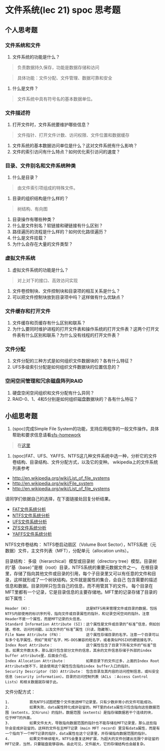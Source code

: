 # 文件系统(lec 21) spoc 思考题

## 个人思考题
### 文件系统和文件 
 1. 文件系统的功能是什么？

>  负责数据持久保存，功能是数据存储和访问

>  具体功能：文件分配、文件管理、数据可靠和安全

 1. 什么是文件？

>  文件系统中具有符号名的基本数据单位。

### 文件描述符
 1. 打开文件时，文件系统要维护哪些信息？

>  文件指针、打开文件计数、访问权限、文件位置和数据缓存

 1. 文件系统的基本数据访问单位是什么？这对文件系统有什么影响？
 1. 文件的索引访问有什么特点？如何优化索引访问的速度？

### 目录、文件别名和文件系统种类
 1. 什么是目录？

>  由文件索引项组成的特殊文件。

 1. 目录的组织结构是什么样的？

>  树结构、有向图

 1. 目录操作有哪些种类？
 1. 什么是文件别名？软链接和硬链接有什么区别？
 1. 路径遍历的流程是什么样的？如何优化路径遍历？
 1. 什么是文件挂载？
 1. 为什么会存在大量的文件类型？

### 虚拟文件系统 
 1. 虚拟文件系统的功能是什么？

>  对上对下的接口、高效访问实现

 1. 文件卷控制块、文件控制块和目录项的相互关系是什么？
 1. 可以把文件控制块放到目录项中吗？这样做有什么优缺点？


### 文件缓存和打开文件
 1. 文件缓存和页缓存有什么区别和联系？
 1. 为什么要同时维护进程的打开文件表和操作系统的打开文件表？这两个打开文件表有什么区别和联系？为什么没有线程的打开文件表？
 
### 文件分配
 1. 文件分配的三种方式是如何组织文件数据块的？各有什么特征？
 1. UFS多级索引分配是如何组织文件数据块的位置信息的？

### 空闲空间管理和冗余磁盘阵列RAID
 1. 硬盘空闲空间组织和文件分配有什么异同？
 1. RAID-0、1、4和5分别是如何组织磁盘数据块的？各有什么特征？

## 小组思考题
 1. (spoc)完成Simple File System的功能，支持应用程序的一般文件操作。具体帮助和要求信息请看[sfs-homework](https://github.com/chyyuu/ucore_lab/blob/master/related_info/lab8/sfs-homework.md)

 > 在[这里](https://github.com/williamljb/ucore_lab/blob/master/related_info/lab8/sfs-homework.py)


 1. (spoc)FAT、UFS、YAFFS、NTFS这几种文件系统中选一种，分析它的文件卷结构、目录结构、文件分配方式，以及它的变种。
  wikipedia上的文件系统列表参考
  - http://en.wikipedia.org/wiki/List_of_file_systems
  - http://en.wikipedia.org/wiki/File_system
  - http://en.wikipedia.org/wiki/List_of_file_systems

  请同学们依据自己的选择，在下面链接处回复分析结果。
  - [FAT文件系统分析](https://piazza.com/class/i5j09fnsl7k5x0?cid=416)
  - [NTFS文件系统分析](https://piazza.com/class/i5j09fnsl7k5x0?cid=417)
  - [UFS文件系统分析](https://piazza.com/class/i5j09fnsl7k5x0?cid=418)
  - [ZFS文件系统分析](https://piazza.com/class/i5j09fnsl7k5x0?cid=861)
  - [YAFFS文件系统分析](https://piazza.com/class/i5j09fnsl7k5x0?cid=861)

NTFS文件卷结构：
NTFS卷启动扇区（Volume Boot Sector），NTFS系统（元数据）文件，主文件列表（MFT），分配单元（allocation units）。

目录结构：
多级（hierarchical）模型或目录树（directory tree）模型。目录树的“基（base）”是根（root）目录，NTFS系统的重要元数据文件之一。
在根目录里，存储了指向其他文件或目录的引用，每个子目录里又可以有任意的文件和目录，这样就形成了一个树状结构。文件就是属性的集合，会自己
包含需要的描述信息和数据。目录同样只包含自己的信息，而不用管其下的文件。
每个目录在MFT里都有一个记录，它是目录信息的主要存储地。MFT里的记录存储了目录的如下属性：

```
Header (H)：                         这是NTFS用来管理文件或目录的数据，包括NTFS内部使用的标识序列号，指向文件或目录属性的指针，和记录空闲空间的指针。注意Header不是一个属性，而是MFT记录的头信息。
Standard Information Attribute (SI)：这个属性是文件或目录的“标准”信息，例如创建、修改、访问时间戳，以及文件的“标准”属性（只读，隐藏等）。
File Name Attribute (FN)：           这个属性存储目录的名字。注意一个目录可以有多个名字属性，例如“常规”名字，MS-DOS兼容的短名字，或者类似POSIX的硬链接名字。
Index Root Attribute：               这个属性包含了目录下所有文件的“标准”信息。如果文件数太多，那么就只包含部分文件的信息，其余的文件信息存储于外部的index buffer attribute里，后面会介绍。
Index Allocation Attribute：         如果目录下的文件过多，上面的Index Root Attribute放不下，就会使用这个属性包含指向index buffer入口的指针。
Security Descriptor (SD) Attribute： 包含目录及其内容的访问控制信息，或叫安全信息（security information）。目录的访问控制列表（ACLs ：Access Control Lists）和相关数据就存储于此。
```
文件分配方式：

```
1.         首先NTFS试图把整个文件放进MFT记录里。只有少数非常小的文件可能成功。
2.         如果失败，data属性转化成非驻留的。MFT里的data属性只包含指向这些数据范围（extents，又叫runs）的指针。数据范围（extents）是指存储数据若干个连续的块， 位于MFT的外面。
3.         如果文件太大，导致指向数据范围的指针也不能存储在MFT记录里，那么这些指针会变成非驻留的。这样的文件在主MFT记录（main MFT record）里没有data属性，而是有一个指向下一个MFT记录的指针，data属性在这个记录里，并存储指向数据范围的指针。
4.         如果文件继续增大，NTFS会重复这种扩展，为超大的文件创建出无限个非驻留的MFT记录，当然，只要磁盘能够容纳。由此可见，文件越大，它的存储结构也会越复杂。
```
